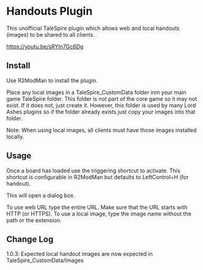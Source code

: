 # Handouts Plugin

This unofficial TaleSpire plugin which allows web and local handouts (images) to be shared to all clients. 

https://youtu.be/sRYln7Gc6Dg

## Install

Use R2ModMan to install the plugin.

Place any local images in a TaleSpire_CustomData folder inm your main game TaleSpire folder. This folder is
not part of the core game so it may not exist. If it does not, just create it. However, this folder is used
by many Lord Ashes plugins so if the folder already exists just copy your images into that folder.

Note: When using local images, all clients must have those images installed locally.

## Usage

Once a board has loaded use the triggering shortcut to activate. This shortcut is configurable in R2ModMan
but defaults to LeftControl+H (for handout).

This will open a dialog box.

To use web URL type the entire URL. Make sure that the URL starts with HTTP (or HTTPS). 
To use a local image, type the image name without the path or the extension.  

## Change Log

1.0.3: Expected local handout images are now expected in TaleSpire_CustomData/Images
